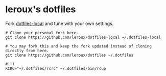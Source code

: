 leroux's dotfiles
=================

Fork [dotfiles-local](https://github.com/leroux/dotfiles-local) and tune with your own settings.

```
# Clone your personal fork here.
git clone https://github.com/leroux/dotfiles-local ~/.dotfiles-local

# You may fork this and keep the fork updated instead of cloning directly from here.
git clone https://github.com/leroux/dotfiles ~/.dotfiles

# :)
RCRC="~/.dotfiles/rcrc" ~/.dotfiles/bin/rcup
```
